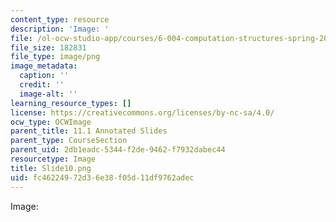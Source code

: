 ```yaml
---
content_type: resource
description: 'Image: '
file: /ol-ocw-studio-app/courses/6-004-computation-structures-spring-2017/fc46224972d36e38f05d11df9762adec_Slide10.png
file_size: 182831
file_type: image/png
image_metadata:
  caption: ''
  credit: ''
  image-alt: ''
learning_resource_types: []
license: https://creativecommons.org/licenses/by-nc-sa/4.0/
ocw_type: OCWImage
parent_title: 11.1 Annotated Slides
parent_type: CourseSection
parent_uid: 2db1eadc-5344-f2de-9462-f7932dabec44
resourcetype: Image
title: Slide10.png
uid: fc462249-72d3-6e38-f05d-11df9762adec
---
```

Image: 